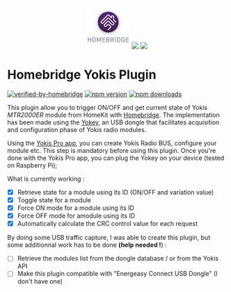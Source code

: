 <p align="center">
<img src="https://raw.githubusercontent.com/homebridge/branding/latest/logos/homebridge-wordmark-logo-vertical.png" height="100">
<img src="https://www.yokis.com/wp-content/themes/yokis/images/yokis.svg" height="100">
<img src="https://www.yokis.com/wp-content/uploads/2017/06/yokey.png" height="100">
</p>

# Homebridge Yokis Plugin
[![verified-by-homebridge](https://badgen.net/badge/homebridge/verified/purple)](https://github.com/homebridge/homebridge/wiki/Verified-Plugins)
<a href="https://www.npmjs.com/package/homebridge-yokis-usb"><img title="npm version" src="https://badgen.net/npm/v/homebridge-yokis-usb?icon=npm&label"></a>
<a href="https://www.npmjs.com/package/homebridge-yokis-usb"><img title="npm downloads" src="https://badgen.net/npm/dt/homebridge-yokis-usb?label=downloads"></a>

This plugin allow you to trigger ON/OFF and get current state of Yokis *MTR2000ER* module from HomeKit with [Homebridge](https://homebridge.io).
The implementation has been made using the [Yokey](https://www.yokis.com/en/system-configuration-and-management/yokey/), an USB dongle that facilitates acquisition and configuration phase of Yokis radio modules.

Using the [Yokis Pro app](https://www.yokis.com/en/app-yokispro/), you can create Yokis Radio BUS, configure your module etc.
This step is mandatory before using this plugin.
Once you're done with the Yokis Pro app, you can plug the Yokey on your device (tested on Raspberry Pi);

What is currently working :

 - [x] Retrieve state for a module using its ID (ON/OFF and variation value)
 - [x] Toggle state for a module
 - [x] Force ON mode for a module using its ID
 - [x] Force OFF mode for amodule using its ID
 - [x] Automatically calculate the CRC control value for each request

By doing some USB traffic capture, I was able to create this plugin, but some additionnal work has to be done **(help needed !**) :

 - [ ] Retrieve the modules list from the dongle database / or from the Yokis API
 - [ ] Make this plugin compatible with "Energeasy Connect USB Dongle" (I don't have one)
